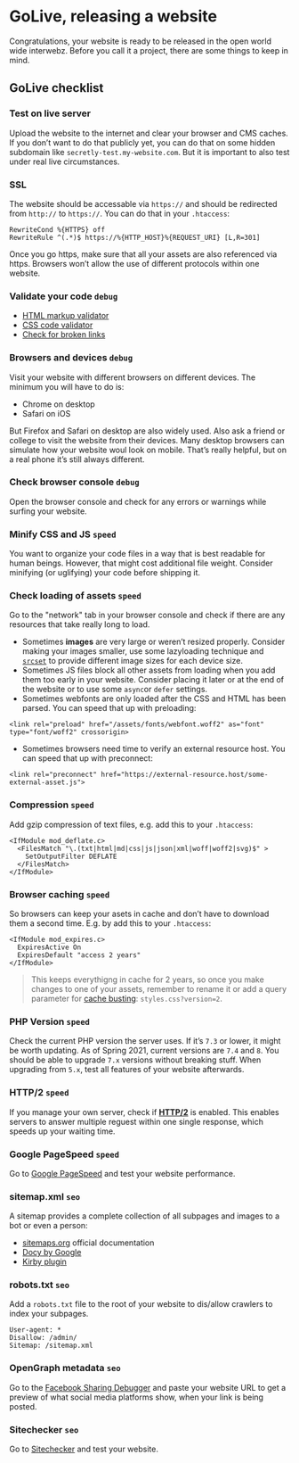 # GoLive, releasing a website

Congratulations, your website is ready to be released in the open world wide interwebz. Before you call it a project, there are some things to keep in mind.

## GoLive checklist

### Test on live server
Upload the website to the internet and clear your browser and CMS caches. If you don’t want to do that publicly yet, you can do that on some hidden subdomain like `secretly-test.my-website.com`. But it is important to also test under real live circumstances.

### SSL
The website should be accessable via `https://` and should be redirected from `http://` to `https://`.
You can do that in your `.htaccess`:
```
RewriteCond %{HTTPS} off
RewriteRule ^(.*)$ https://%{HTTP_HOST}%{REQUEST_URI} [L,R=301]
```
Once you go https, make sure that all your assets are also referenced via https. Browsers won’t allow the use of different protocols within one website.

### Validate your code `debug`
- [HTML markup validator](https://validator.w3.org)
- [CSS code validator](https://jigsaw.w3.org/css-validator/)
- [Check for broken links](https://validator.w3.org/checklink)

### Browsers and devices `debug`
Visit your website with different browsers on different devices. The minimum you will have to do is:
- Chrome on desktop
- Safari on iOS

But Firefox and Safari on desktop are also widely used. Also ask a friend or college to visit the website from their devices. Many desktop browsers can simulate how your website woul look on mobile. That’s really helpful, but on a real phone it’s still always different.

### Check browser console `debug`
Open the browser console and check for any errors or warnings while surfing your website.

### Minify CSS and JS `speed`
You want to organize your code files in a way that is best readable for human beings. However, that might cost additional file weight. Consider minifying (or uglifying) your code before shipping it.

### Check loading of assets `speed`
Go to the "network" tab in your browser console and check if there are any resources that take really long to load.
- Sometimes **images** are very large or weren’t resized properly. Consider making your images smaller, use some lazyloading technique and [`srcset`](https://developer.mozilla.org/en-US/docs/Learn/HTML/Multimedia_and_embedding/Responsive_images) to provide different image sizes for each device size.
- Sometimes JS files block all other assets from loading when you add them too early in your website. Consider placing it later or at the end of the website or to use some `async`or `defer` settings.
- Sometimes webfonts are only loaded after the CSS and HTML has been parsed. You can speed that up with preloading:
```
<link rel="preload" href="/assets/fonts/webfont.woff2" as="font" type="font/woff2" crossorigin>
```
- Sometimes browsers need time to verify an external resource host. You can speed that up with preconnect:
```
<link rel="preconnect" href="https://external-resource.host/some-external-asset.js">
```

### Compression `speed`
Add gzip compression of text files, e.g. add this to your `.htaccess`:
```
<IfModule mod_deflate.c>
  <FilesMatch "\.(txt|html|md|css|js|json|xml|woff|woff2|svg)$" >
    SetOutputFilter DEFLATE
  </FilesMatch>
</IfModule>
```

### Browser caching `speed`
So browsers can keep your asets in cache and don’t have to download them a second time. E.g. by add this to your `.htaccess`:
```
<IfModule mod_expires.c>
  ExpiresActive On
  ExpiresDefault "access 2 years"
</IfModule>
```
> This keeps everythigng in cache for 2 years, so once you make changes to one of your assets, remember to rename it or add a query parameter for [cache busting](https://css-tricks.com/strategies-for-cache-busting-css/): `styles.css?version=2`.

### PHP Version `speed`
Check the current PHP version the server uses. If it’s `7.3` or lower, it might be worth updating. As of Spring 2021, current versions are `7.4` and `8`. You should be able to upgrade `7.x` versions without breaking stuff. When upgrading from `5.x`, test all features of your website afterwards.

### HTTP/2 `speed`
If you manage your own server, check if **[HTTP/2](https://tools.keycdn.com/http2-test)** is enabled. This enables servers to answer multiple reguest within one single response, which speeds up your waiting time.

### Google PageSpeed `speed`
Go to [Google PageSpeed](https://developers.google.com/speed/pagespeed/insights) and test your website performance.

### sitemap.xml `seo`
A sitemap provides a complete collection of all subpages and images to a bot or even a person:
- [sitemaps.org](https://www.sitemaps.org/protocol.html) official documentation
- [Docy by Google](https://developers.google.com/search/docs/advanced/sitemaps/build-sitemap?hl=de)
- [Kirby plugin](https://getkirby.com/plugins/kirbyzone/sitemapper)

### robots.txt `seo`
Add a `robots.txt` file to the root of your website to dis/allow crawlers to index your subpages.
```
User-agent: *
Disallow: /admin/
Sitemap: /sitemap.xml
```

### OpenGraph metadata `seo`
Go to the [Facebook Sharing Debugger](https://developers.facebook.com/tools/debug/) and paste your website URL to get a preview of what social media platforms show, when your link is being posted.

### Sitechecker `seo`
Go to [Sitechecker](https://sitechecker.pro) and test your website.
